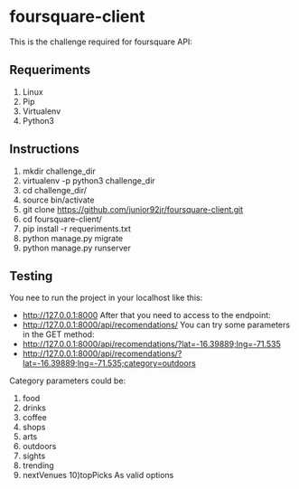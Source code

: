 # foursquare-client

This is the challenge required for foursquare API:

## Requeriments
1) Linux
2) Pip
3) Virtualenv
4) Python3

## Instructions
1) mkdir challenge_dir
2) virtualenv -p python3 challenge_dir
3) cd challenge_dir/
4) source bin/activate
5) git clone https://github.com/junior92jr/foursquare-client.git
6) cd foursquare-client/
7) pip install -r requeriments.txt
8) python manage.py migrate
9) python manage.py runserver

## Testing
You nee to run the project in your localhost like this:
  - http://127.0.0.1:8000
After that you need to access to the endpoint:
  - http://127.0.0.1:8000/api/recomendations/
You can try some parameters in the GET method:
  - http://127.0.0.1:8000/api/recomendations/?lat=-16.39889;lng=-71.535
  - http://127.0.0.1:8000/api/recomendations/?lat=-16.39889;lng=-71.535;category=outdoors
  
Category parameters could be:
1) food
2) drinks 
3) coffee 
4) shops
5) arts
6) outdoors
7) sights
8) trending
9) nextVenues
10)topPicks
As valid options
